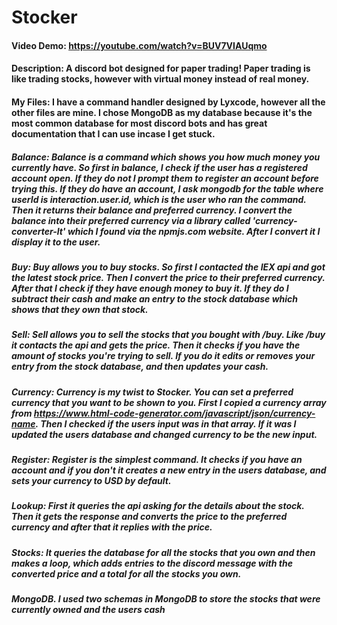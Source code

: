 # Stocker
#### Video Demo: https://youtube.com/watch?v=BUV7VIAUqmo
#### Description: A discord bot designed for paper trading! Paper trading is like trading stocks, however with virtual money instead of real money. 
#### My Files: I have a command handler designed by Lyxcode, however all the other files are mine. I chose MongoDB as my database because it's the most common database for most discord bots and has great documentation that I can use incase I get stuck.

##### Balance: Balance is a command which shows you how much money you currently have. So first in balance, I check if the user has a registered account open. If they do not I prompt them to register an account before trying this. If they do have an account, I ask mongodb for the table where userId is interaction.user.id, which is the user who ran the command. Then it returns their balance and preferred currency. I convert the balance into their preferred currency via a library called 'currency-converter-lt' which I found via the npmjs.com website. After I convert it I display it to the user.

##### Buy: Buy allows you to buy stocks. So first I contacted the IEX api and got the latest stock price. Then I convert the price to their preferred currency. After that I check if they have enough money to buy it. If they do I subtract their cash and make an entry to the stock database which shows that they own that stock.

##### Sell: Sell allows you to sell the stocks that you bought with /buy. Like /buy it contacts the api and gets the price. Then it checks if you have the amount of stocks you're trying to sell. If you do it edits or removes your entry from the stock database, and then updates your cash. 

##### Currency: Currency is my twist to Stocker. You can set a preferred currency that you want to be shown to you. First I copied a currency array from https://www.html-code-generator.com/javascript/json/currency-name. Then I checked if the users input was in that array. If it was I updated the users database and changed currency to be the new input.

##### Register: Register is the simplest command. It checks if you have an account and if you don't it creates a new entry in the users database, and sets your currency to USD by default.

##### Lookup: First it queries the api asking for the details about the stock. Then it gets the response and converts the price to the preferred currency and after that it replies with the price.

##### Stocks: It queries the database for all the stocks that you own and then makes a loop, which adds entries to the discord message with the converted price and a total for all the stocks you own.

##### MongoDB. I used two schemas in MongoDB to store the stocks that were currently owned and the users cash
